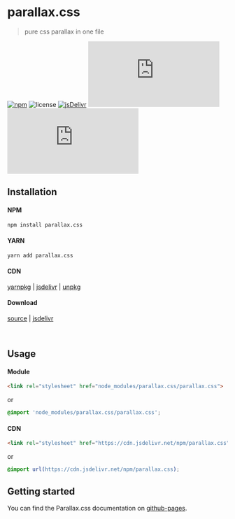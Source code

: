 # parallax.css

> pure css parallax in one file

[![npm][npm-version-image]][npm-url]
![license][license-image]
[![jsDelivr][jsDelivr-image]][jsDelivr-url]
[![npm][npm-downloads-image]][npm-url]
[![GitHub Repo stars][github-stars-image]][github-url]


## Installation

#### NPM
```sh
npm install parallax.css
```
#### YARN
```sh
yarn add parallax.css
```

#### CDN

[yarnpkg](https://yarnpkg.com/en/package/parallax.css) |
[jsdelivr](https://www.jsdelivr.com/package/npm/parallax.css) |
[unpkg](https://unpkg.com/parallax.css)


#### Download

[source](https://raw.githubusercontent.com/Matyanson/parallax.css/main/parallax.css) |
[jsdelivr](https://cdn.jsdelivr.net/npm/parallax.css/parallax.css)

</br>

## Usage

#### Module
```html
<link rel="stylesheet" href="node_modules/parallax.css/parallax.css">
```
or
```css
@import 'node_modules/parallax.css/parallax.css';
```
#### CDN
```html
<link rel="stylesheet" href="https://cdn.jsdelivr.net/npm/parallax.css">
```
or
```css
@import url(https://cdn.jsdelivr.net/npm/parallax.css);
```

## Getting started

You can find the Parallax.css documentation on [github-pages](https://matyanson.github.io/parallax.css/).

<!--- links for badges -->
[npm-version-image]: https://img.shields.io/npm/v/parallax.css.svg?style=flat-square
[npm-url]: https://www.npmjs.com/package/parallax.css
[license-image]: https://img.shields.io/npm/l/parallax.css.svg?style=flat-square
[license-url]: license.md
[jsDelivr-image]: https://data.jsdelivr.com/v1/package/npm/parallax.css/badge
[jsDelivr-url]: https://www.jsdelivr.com/package/npm/parallax.css
[npm-downloads-image]: https://img.shields.io/npm/dt/parallax.css?style=flat-square
[github-stars-image]: https://img.shields.io/github/stars/matyanson/parallax.css?style=social
[github-url]: https://github.com/Matyanson/parallax.css
